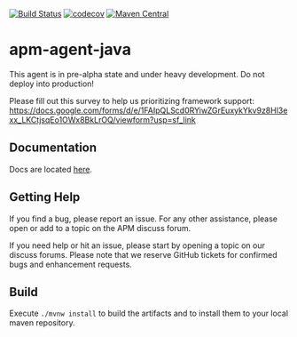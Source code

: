 [![Build Status](https://travis-ci.org/elastic/apm-agent-java.svg?branch=master)](https://travis-ci.org/elastic/apm-agent-java)
[![codecov](https://codecov.io/gh/elastic/apm-agent-java/branch/master/graph/badge.svg)](https://codecov.io/gh/elastic/apm-agent-java)
[![Maven Central](https://maven-badges.herokuapp.com/maven-central/co.elastic.apm/apm-agent-java/badge.svg)](https://maven-badges.herokuapp.com/maven-central/co.elastic.apm/apm-agent-java)

# apm-agent-java

This agent is in pre-alpha state and under heavy development. Do not deploy into production! 

Please fill out this survey to help us prioritizing framework support: https://docs.google.com/forms/d/e/1FAIpQLScd0RYiwZGrEuxykYkv9z8Hl3exx_LKCtjsqEo1OWx8BkLrOQ/viewform?usp=sf_link

## Documentation
Docs are located [here](docs/intro.asciidoc).

## Getting Help
If you find a bug,
please report an issue.
For any other assistance,
please open or add to a topic on the APM discuss forum.

If you need help or hit an issue, please start by opening a topic on our discuss forums.
Please note that we reserve GitHub tickets for confirmed bugs and enhancement requests.

## Build
Execute `./mvnw install` to build the artifacts and to install them to your local maven repository.
